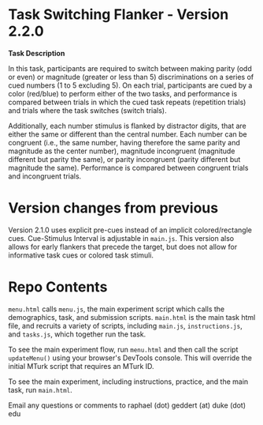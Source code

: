 # Task Switching Flanker - Version 2.2.0

**Task Description**

In this task, participants are required to switch between making parity (odd or even) or magnitude (greater or less than 5) discriminations on a series of cued numbers (1 to 5 excluding 5). On each trial, participants are cued by a color (red/blue) to perform either of the two tasks, and performance is compared between trials in which the cued task repeats (repetition trials) and trials where the task switches (switch trials).

Additionally, each number stimulus is flanked by distractor digits, that are either the same or different than the central number. Each number can be congruent (i.e., the same number, having therefore the same parity and magnitude as the center number), magnitude incongruent (magnitude different but parity the same), or parity incongruent (parity different but magnitude the same). Performance is compared between congruent trials and incongruent trials.

# Version changes from previous

Version 2.1.0 uses explicit pre-cues instead of an implicit colored/rectangle cues. Cue-Stimulus Interval is adjustable in `main.js`. This version also allows for early flankers that precede the target, but does not allow for informative task cues or colored task stimuli.

# Repo Contents

`menu.html` calls `menu.js`, the main experiment script which calls the demographics, task, and submission scripts. `main.html` is the main task html file, and recruits a variety of scripts, including `main.js`, `instructions.js`, and `tasks.js`, which together run the task.

To see the main experiment flow, run `menu.html` and then call the script `updateMenu()` using your browser's DevTools console. This will override the initial MTurk script that requires an MTurk ID.

To see the main experiment, including instructions, practice, and the main task, run `main.html`.

Email any questions or comments to raphael (dot) geddert (at) duke (dot) edu
